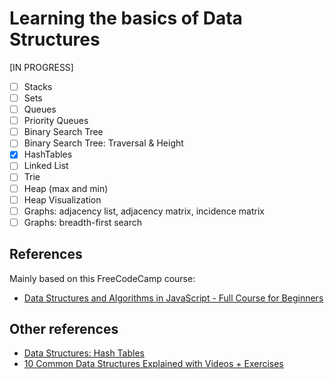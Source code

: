 # Learning the basics of Data Structures
[IN PROGRESS]

- [ ] Stacks
- [ ] Sets
- [ ] Queues
- [ ] Priority Queues
- [ ] Binary Search Tree
- [ ] Binary Search Tree: Traversal & Height
- [x] HashTables
- [ ] Linked List
- [ ] Trie
- [ ] Heap (max and min)
- [ ] Heap Visualization
- [ ] Graphs: adjacency list, adjacency matrix, incidence matrix
- [ ] Graphs: breadth-first search

## References

Mainly based on this FreeCodeCamp course:
- [Data Structures and Algorithms in JavaScript - Full Course for Beginners](https://www.youtube.com/watch?v=t2CEgPsws3U&t=4500s)

## Other references

- [Data Structures: Hash Tables](https://www.youtube.com/watch?v=shs0KM3wKv8)
- [10 Common Data Structures Explained with Videos + Exercises](https://www.freecodecamp.org/news/10-common-data-structures-explained-with-videos-exercises-aaff6c06fb2b/)